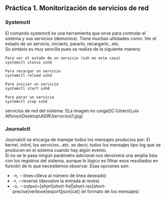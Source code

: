 ## Práctica 1. Monitorización de servicios de red
### Systemctl 
El comando systemctl es una herramienta que 
sirve para controlar el sistema y sus servicios (demonios). 
Tiene muchas utilidades como: Ver el estado de un servicio, 
iniciarlo, pararlo, recargarlo...etc.  
Su sintáxis es muy sencilla pues se realiza de la siguiente manera:

~~~
Para ver el estado de un servicio (ssh en este caso)
systemctl status sshd 
 ~~~
 ~~~
Para recargar un servicio
systemctl reload sshd 
~~~
~~~
Para iniciar un servicio
systemctl start sshd  
~~~
~~~
Para parar un servicio
systemctl stop sshd
~~~

servicios de red del sistema: 
![La imagen no carga](C:\Users\Luis Alfonso\Desktop\ASIR\Servicios\1.jpg)

### Journalctl
Journalctl se encarga de manejar todos los mensajes producios por: El kernel,
initrd, los servicios...etc. es decir, todos los mensajes tipo log que se 
producen en el sistema cuando hay algún evento.  
Si no se le pasa ningún parámetro adicional nos devolverá una amplia lista
con los registros del sistema, aunque lo lógico es filtrar esos resultados en
función de lo que necesitemos observar. Esas opciones son: 
- -n, --lines=(lleva al número de línea deseado)
- -r, --reverse (devuelve la entrada al revés)
- -o, --output=[short|short-full|short-iso|short-precise|verbose|export|json|cat] (el formato de los mensajes)
